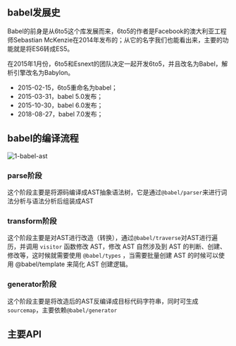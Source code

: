 ## babel发展史

Babel的前身是从6to5这个库发展而来，6to5的作者是Facebook的澳大利亚工程师Sebastian McKenzie在2014年发布的；从它的名字我们也能看出来，主要的功能就是将ES6转成ES5。

在2015年1月份，6to5和Esnext的团队决定一起开发6to5，并且改名为Babel，解析引擎改名为Babylon。

- 2015-02-15，6to5重命名为babel；
- 2015-03-31，babel 5.0发布；
- 2015-10-30，babel 6.0发布；
- 2018-08-27，babel 7.0发布；

## babel的编译流程

![1-babel-ast](/Users/songyao/Desktop/songyao/fe-nanjiu/images/22-12/1-babel-ast.png)

### parse阶段

这个阶段主要是将源码编译成AST抽象语法树，它是通过`@babel/parser`来进行词法分析与语法分析后组装成AST

### transform阶段

这个阶段主要是对AST进行改造（转换），通过`@babel/traverse`对AST进行遍历，并调用 `visitor` 函数修改 AST，修改 AST 自然涉及到 AST 的判断、创建、修改等，这时候就需要使用 `@babel/types` ，当需要批量创建 AST 的时候可以使用 @babel/template 来简化 AST 创建逻辑。

### generator阶段

这个阶段主要是将改造后的AST反编译成目标代码字符串，同时可生成`sourcemap`，主要依赖`@babel/generator`





## 主要API

